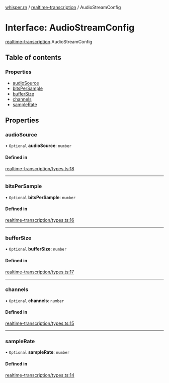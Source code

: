 [whisper.rn](../README.md) / [realtime-transcription](../modules/realtime_transcription.md) / AudioStreamConfig

# Interface: AudioStreamConfig

[realtime-transcription](../modules/realtime_transcription.md).AudioStreamConfig

## Table of contents

### Properties

- [audioSource](realtime_transcription.AudioStreamConfig.md#audiosource)
- [bitsPerSample](realtime_transcription.AudioStreamConfig.md#bitspersample)
- [bufferSize](realtime_transcription.AudioStreamConfig.md#buffersize)
- [channels](realtime_transcription.AudioStreamConfig.md#channels)
- [sampleRate](realtime_transcription.AudioStreamConfig.md#samplerate)

## Properties

### audioSource

• `Optional` **audioSource**: `number`

#### Defined in

[realtime-transcription/types.ts:18](https://github.com/mybigday/whisper.rn/blob/ee85d12/src/realtime-transcription/types.ts#L18)

___

### bitsPerSample

• `Optional` **bitsPerSample**: `number`

#### Defined in

[realtime-transcription/types.ts:16](https://github.com/mybigday/whisper.rn/blob/ee85d12/src/realtime-transcription/types.ts#L16)

___

### bufferSize

• `Optional` **bufferSize**: `number`

#### Defined in

[realtime-transcription/types.ts:17](https://github.com/mybigday/whisper.rn/blob/ee85d12/src/realtime-transcription/types.ts#L17)

___

### channels

• `Optional` **channels**: `number`

#### Defined in

[realtime-transcription/types.ts:15](https://github.com/mybigday/whisper.rn/blob/ee85d12/src/realtime-transcription/types.ts#L15)

___

### sampleRate

• `Optional` **sampleRate**: `number`

#### Defined in

[realtime-transcription/types.ts:14](https://github.com/mybigday/whisper.rn/blob/ee85d12/src/realtime-transcription/types.ts#L14)
